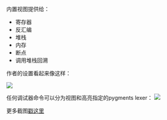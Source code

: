内置视图提供给：

 * 寄存器
 * 反汇编 
 * 堆栈
 * 内存
 * 断点
 * 调用堆栈回溯

作者的设置看起来像这样：

![](https://camo.githubusercontent.com/f364ec6565b14e266e33005c9cb80e5c7f7b367d/687474703a2f2f692e696d6775722e636f6d2f396e756b7a74412e706e67)



任何调试器命令可以分为视图和高亮指定的pygments lexer：
![](https://camo.githubusercontent.com/2d3d1fc22454a754a356ac1e8b0b2a098ec55587/687474703a2f2f692e696d6775722e636f6d2f526259515958702e706e67)

更多截图<a href="https://github.com/snare/voltron/wiki/Screenshots">戳这里</a>

